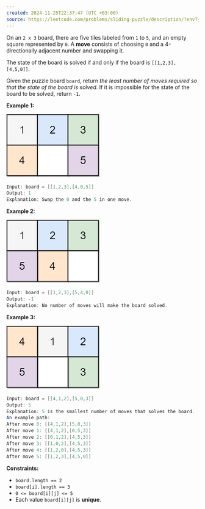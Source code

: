 ```yaml
---
created: 2024-11-25T22:37:47 (UTC +03:00)
source: https://leetcode.com/problems/sliding-puzzle/description/?envType=daily-question&envId=2024-11-25
---
```

On an `2 x 3` board, there are five tiles labeled from `1` to `5`, and an empty square represented by `0`. A **move** consists of choosing `0` and a 4-directionally adjacent number and swapping it.

The state of the board is solved if and only if the board is `[[1,2,3],[4,5,0]]`.

Given the puzzle board `board`, return _the least number of moves required so that the state of the board is solved_. If it is impossible for the state of the board to be solved, return `-1`.


**Example 1:**

![img.png](img.png)

``` Java
Input: board = [[1,2,3],[4,0,5]]
Output: 1
Explanation: Swap the 0 and the 5 in one move.
```


**Example 2:**

![img_1.png](img_1.png)

``` Java
Input: board = [[1,2,3],[5,4,0]]
Output: -1
Explanation: No number of moves will make the board solved.
```


**Example 3:**

![img_2.png](img_2.png)

``` Java
Input: board = [[4,1,2],[5,0,3]]
Output: 5
Explanation: 5 is the smallest number of moves that solves the board.
An example path:
After move 0: [[4,1,2],[5,0,3]]
After move 1: [[4,1,2],[0,5,3]]
After move 2: [[0,1,2],[4,5,3]]
After move 3: [[1,0,2],[4,5,3]]
After move 4: [[1,2,0],[4,5,3]]
After move 5: [[1,2,3],[4,5,0]]
```

**Constraints:**

-   `board.length == 2`
-   `board[i].length == 3`
-   `0 <= board[i][j] <= 5`
-   Each value `board[i][j]` is **unique**.
